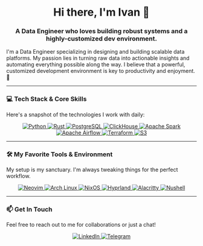 <div align="center">

# Hi there, I'm Ivan 👋

### A Data Engineer who loves building robust systems and a highly-customized dev environment.

</div>

I'm a Data Engineer specializing in designing and building scalable data platforms. My passion lies in turning raw data into actionable insights and automating everything possible along the way. I believe that a powerful, customized development environment is key to productivity and enjoyment. 🚀

---

### 💻 Tech Stack & Core Skills

Here's a snapshot of the technologies I work with daily:

<p align="center">
  <a href="https://www.python.org" target="_blank" rel="noreferrer"> 
    <img src="https://img.shields.io/badge/Python-3776AB?style=for-the-badge&logo=python&logoColor=white" alt="Python"/>
  </a>
  <a href="https://www.rust-lang.org" target="_blank" rel="noreferrer">
    <img src="https://img.shields.io/badge/Rust-000000?style=for-the-badge&logo=rust&logoColor=white" alt="Rust"/>
  </a>
  <a href="https://www.postgresql.org" target="_blank" rel="noreferrer">
    <img src="https://img.shields.io/badge/PostgreSQL-4169E1?style=for-the-badge&logo=postgresql&logoColor=white" alt="PostgreSQL"/>
  </a>
  <a href="https://clickhouse.com/" target="_blank" rel="noreferrer">
    <img src="https://img.shields.io/badge/ClickHouse-FFCC00?style=for-the-badge&logo=clickhouse&logoColor=black" alt="ClickHouse"/>
  </a>
  <a href="https://spark.apache.org/" target="_blank" rel="noreferrer">
    <img src="https://img.shields.io/badge/Apache_Spark-E25A1C?style=for-the-badge&logo=apache-spark&logoColor=white" alt="Apache Spark"/>
  </a>
  <a href="https://airflow.apache.org/" target="_blank" rel="noreferrer">
    <img src="https://img.shields.io/badge/Apache_Airflow-017CEE?style=for-the-badge&logo=apache-airflow&logoColor=white" alt="Apache Airflow"/>
  </a>
  <a href="https://www.terraform.io/" target="_blank" rel="noreferrer">
    <img src="https://img.shields.io/badge/Terraform-7B42BC?style=for-the-badge&logo=terraform&logoColor=white" alt="Terraform"/>
  </a>
  <a href="https://aws.amazon.com/s3/" target="_blank" rel="noreferrer">
    <img src="https://img.shields.io/badge/Amazon_S3-569A31?style=for-the-badge&logo=amazon-s3&logoColor=white" alt="S3"/>
  </a>
</p>

---

### 🛠️ My Favorite Tools & Environment

My setup is my sanctuary. I'm always tweaking things for the perfect workflow.

<p align="center">
  <a href="https://neovim.io/" target="_blank" rel="noreferrer"> 
    <img src="https://img.shields.io/badge/Neovim-57A143?style=for-the-badge&logo=neovim&logoColor=white" alt="Neovim"/>
  </a>
  <a href="https://www.archlinux.org/" target="_blank" rel="noreferrer"> 
    <img src="https://img.shields.io/badge/Arch_Linux-1793D1?style=for-the-badge&logo=arch-linux&logoColor=white" alt="Arch Linux"/>
  </a>
  <a href="https://nixos.org/" target="_blank" rel="noreferrer"> 
    <img src="https://img.shields.io/badge/NixOS-5277C3?style=for-the-badge&logo=nixos&logoColor=white" alt="NixOS"/>
  </a>
  <a href="https://hyprland.org/" target="_blank" rel="noreferrer"> 
    <img src="https://img.shields.io/badge/Hyprland-00ADD8?style=for-the-badge&logo=hyprland&logoColor=white" alt="Hyprland"/>
  </a>
  <a href="https://github.com/alacritty/alacritty" target="_blank" rel="noreferrer"> 
    <img src="https://img.shields.io/badge/Alacritty-F864A1?style=for-the-badge&logo=alacritty&logoColor=white" alt="Alacritty"/>
  </a>
  <a href="https://www.nushell.sh/" target="_blank" rel="noreferrer"> 
    <img src="https://img.shields.io/badge/Nushell-4E9A06?style=for-the-badge&logo=nushell&logoColor=white" alt="Nushell"/>
  </a>
</p>

---

### 📫 Get In Touch

Feel free to reach out to me for collaborations or just a chat!

<p align="center">
  <a href="https://www.linkedin.com/in/your-linkedin-profile-url" target="_blank">
    <img src="https://img.shields.io/badge/LinkedIn-0077B5?style=for-the-badge&logo=linkedin&logoColor=white" alt="LinkedIn"/>
  </a>
  <a href="https://t.me/nelegitimnoe" target="_blank">
    <img src="https://img.shields.io/badge/Telegram-2CA5E0?style=for-the-badge&logo=telegram&logoColor=white" alt="Telegram"/>
  </a>
</p>

<!-- Optional: Add GitHub stats if you like -->
<!-- 
<p align="center">
  <img src="https://github-readme-stats.vercel.app/api?username=YOUR_USERNAME&show_icons=true&theme=dracula" alt="GitHub Stats">
  <img src="https://github-readme-stats.vercel.app/api/top-langs/?username=YOUR_USERNAME&layout=compact&theme=dracula" alt="Top Languages">
</p>
-->
